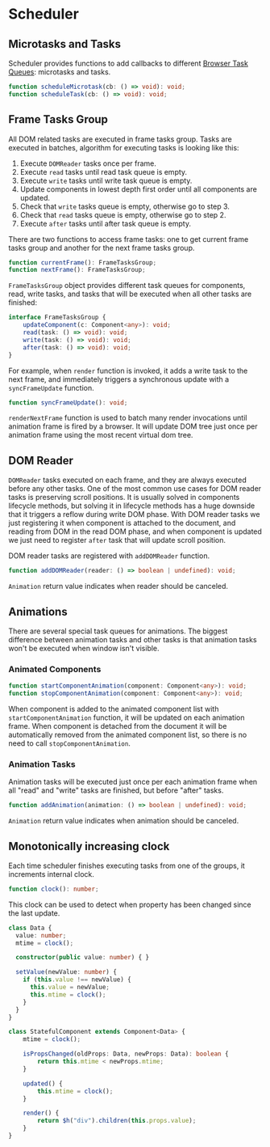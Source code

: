 # Scheduler

## Microtasks and Tasks

Scheduler provides functions to add callbacks to different
[Browser Task Queues](https://html.spec.whatwg.org/multipage/webappapis.html#task-queue): microtasks and tasks.

```ts
function scheduleMicrotask(cb: () => void): void;
function scheduleTask(cb: () => void): void;
```

## Frame Tasks Group

All DOM related tasks are executed in frame tasks group. Tasks are executed in batches, algorithm for executing tasks
is looking like this:

1. Execute `DOMReader` tasks once per frame.
2. Execute `read` tasks until read task queue is empty.
3. Execute `write` tasks until write task queue is empty.
4. Update components in lowest depth first order until all components are updated.
5. Check that `write` tasks queue is empty, otherwise go to step 3.
6. Check that `read` tasks queue is empty, otherwise go to step 2.
7. Execute `after` tasks until after task queue is empty.

There are two functions to access frame tasks: one to get current frame tasks group and another for the next frame tasks
group.

```ts
function currentFrame(): FrameTasksGroup;
function nextFrame(): FrameTasksGroup;
```

`FrameTasksGroup` object provides different task queues for components, read, write tasks, and tasks that will be
executed when all other tasks are finished:

```ts
interface FrameTasksGroup {
    updateComponent(c: Component<any>): void;
    read(task: () => void): void;
    write(task: () => void): void;
    after(task: () => void): void;
}
```

For example, when `render` function is invoked, it adds a write task to the next frame, and immediately triggers a
synchronous update with a `syncFrameUpdate` function.

```ts
function syncFrameUpdate(): void;
```

`renderNextFrame` function is used to batch many render invocations until animation frame is fired by a browser. It will
update DOM tree just once per animation frame using the most recent virtual dom tree.

## DOM Reader

`DOMReader` tasks executed on each frame, and they are always executed before any other tasks. One of the most common
use cases for DOM reader tasks is preserving scroll positions. It is usually solved in components lifecycle methods,
but solving it in lifecycle methods has a huge downside that it triggers a reflow during write DOM phase. With DOM
reader tasks we just registering it when component is attached to the document, and reading from DOM in the read DOM
phase, and when component is updated we just need to register `after` task that will update scroll position.

DOM reader tasks are registered with `addDOMReader` function.

```ts
function addDOMReader(reader: () => boolean | undefined): void;
```

`Animation` return value indicates when reader should be canceled.

## Animations

There are several special task queues for animations. The biggest difference between animation tasks and other tasks is
that animation tasks won't be executed when window isn't visible.

### Animated Components

```ts
function startComponentAnimation(component: Component<any>): void;
function stopComponentAnimation(component: Component<any>): void;
```

When component is added to the animated component list with `startComponentAnimation` function, it will be updated on
each animation frame. When component is detached from the document it will be automatically removed from the animated
component list, so there is no need to call `stopComponentAnimation`.

### Animation Tasks

Animation tasks will be executed just once per each animation frame when all "read" and "write" tasks are finished, but
before "after" tasks.

```ts
function addAnimation(animation: () => boolean | undefined): void;
```

`Animation` return value indicates when animation should be canceled.

## Monotonically increasing clock

Each time scheduler finishes executing tasks from one of the groups, it increments internal clock.

```ts
function clock(): number;
```

This clock can be used to detect when property has been changed since the last update.

```ts
class Data {
  value: number;
  mtime = clock();

  constructor(public value: number) { }

  setValue(newValue: number) {
    if (this.value !== newValue) {
      this.value = newValue;
      this.mtime = clock();
    }
  }
}

class StatefulComponent extends Component<Data> {
    mtime = clock();

    isPropsChanged(oldProps: Data, newProps: Data): boolean {
        return this.mtime < newProps.mtime;
    }

    updated() {
        this.mtime = clock();
    }

    render() {
        return $h("div").children(this.props.value);
    }
}
```
